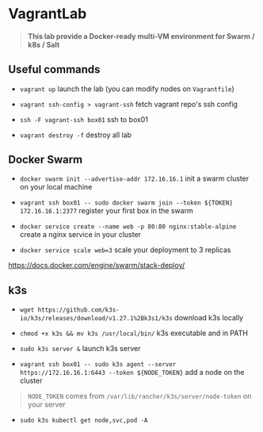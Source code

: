 # VagrantLab

> #### This lab provide a Docker-ready multi-VM environment for Swarm / k8s / Salt 

## Useful commands

- `vagrant up` launch the lab (you can modify nodes on `Vagrantfile`)

- `vagrant ssh-config > vagrant-ssh` fetch vagrant repo's ssh config

- `ssh -F vagrant-ssh box01` ssh to box01

- `vagrant destroy -f` destroy all lab

## Docker Swarm

- `docker swarm init --advertise-addr 172.16.16.1` init a swarm cluster on your local machine

- `vagrant ssh box01 -- sudo docker swarm join --token ${TOKEN} 172.16.16.1:2377` register your first box in the swarm

- `docker service create --name web -p 80:80 nginx:stable-alpine` create a nginx service in your cluster

- `docker service scale web=3` scale your deployment to 3 replicas

https://docs.docker.com/engine/swarm/stack-deploy/

## k3s

- `wget https://github.com/k3s-io/k3s/releases/download/v1.27.1%2Bk3s1/k3s` download k3s locally 

- `chmod +x k3s && mv k3s /usr/local/bin/` k3s executable and in PATH

- `sudo k3s server &` launch k3s server

- `vagrant ssh box01 -- sudo k3s agent --server https://172.16.16.1:6443 --token ${NODE_TOKEN}`  add a node on the cluster

> `NODE_TOKEN` comes from `/var/lib/rancher/k3s/server/node-token` on your server

- `sudo k3s kubectl get node,svc,pod -A`


